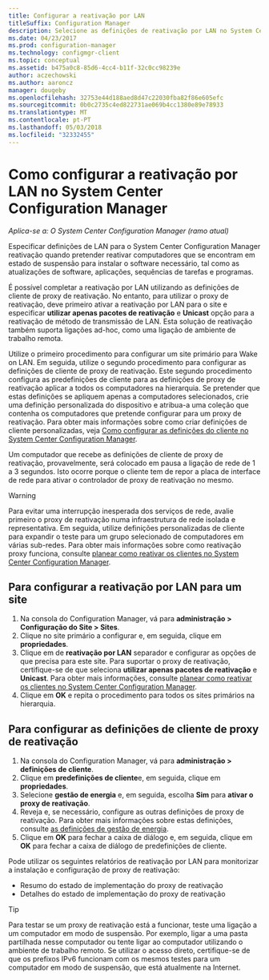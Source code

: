 ```yaml
---
title: Configurar a reativação por LAN
titleSuffix: Configuration Manager
description: Selecione as definições de reativação por LAN no System Center Configuration Manager.
ms.date: 04/23/2017
ms.prod: configuration-manager
ms.technology: configmgr-client
ms.topic: conceptual
ms.assetid: b475a0c8-85d6-4cc4-b11f-32c0cc98239e
author: aczechowski
ms.author: aaroncz
manager: dougeby
ms.openlocfilehash: 32753e44d188aed8d47c22030fba82f86e605efc
ms.sourcegitcommit: 0b0c2735c4ed822731ae069b4cc1380e89e78933
ms.translationtype: MT
ms.contentlocale: pt-PT
ms.lasthandoff: 05/03/2018
ms.locfileid: "32332455"
---
```

# <a name="how-to-configure-wake-on-lan-in-system-center-configuration-manager"></a>Como configurar a reativação por LAN no System Center Configuration Manager

*Aplica-se a: O System Center Configuration Manager (ramo atual)*

Especificar definições de LAN para o System Center Configuration Manager reativação quando pretender reativar computadores que se encontram em estado de suspensão para instalar o software necessário, tal como as atualizações de software, aplicações, sequências de tarefas e programas.

É possível completar a reativação por LAN utilizando as definições de cliente de proxy de reativação. No entanto, para utilizar o proxy de reativação, deve primeiro ativar a reativação por LAN para o site e especificar **utilizar apenas pacotes de reativação** e **Unicast** opção para a reativação de método de transmissão de LAN. Esta solução de reativação também suporta ligações ad-hoc, como uma ligação de ambiente de trabalho remota.

Utilize o primeiro procedimento para configurar um site primário para Wake on LAN. Em seguida, utilize o segundo procedimento para configurar as definições de cliente de proxy de reativação. Este segundo procedimento configura as predefinições de cliente para as definições de proxy de reativação aplicar a todos os computadores na hierarquia. Se pretender que estas definições se apliquem apenas a computadores selecionados, crie uma definição personalizada do dispositivo e atribua-a uma coleção que contenha os computadores que pretende configurar para um proxy de reativação. Para obter mais informações sobre como criar definições de cliente personalizadas, veja [Como configurar as definições do cliente no System Center Configuration Manager](../../../core/clients/deploy/configure-client-settings.md).

Um computador que recebe as definições de cliente de proxy de reativação, provavelmente, será colocado em pausa a ligação de rede de 1 a 3 segundos. Isto ocorre porque o cliente tem de repor a placa de interface de rede para ativar o controlador de proxy de reativação no mesmo.

> [!WARNING]
> Para evitar uma interrupção inesperada dos serviços de rede, avalie primeiro o proxy de reativação numa infraestrutura de rede isolada e representativa. Em seguida, utilize definições personalizadas de cliente para expandir o teste para um grupo selecionado de computadores em várias sub-redes. Para obter mais informações sobre como reativação proxy funciona, consulte [planear como reativar os clientes no System Center Configuration Manager](../../../core/clients/deploy/plan/plan-wake-up-clients.md).

## <a name="to-configure-wake-on-lan-for-a-site"></a>Para configurar a reativação por LAN para um site

1. Na consola do Configuration Manager, vá para **administração > Configuração do Site > Sites**.
2. Clique no site primário a configurar e, em seguida, clique em **propriedades**.
3. Clique em de **reativação por LAN** separador e configurar as opções de que precisa para este site. Para suportar o proxy de reativação, certifique-se de que seleciona **utilizar apenas pacotes de reativação** e **Unicast**. Para obter mais informações, consulte [planear como reativar os clientes no System Center Configuration Manager](../../../core/clients/deploy/plan/plan-wake-up-clients.md).
4. Clique em **OK** e repita o procedimento para todos os sites primários na hierarquia.

## <a name="to-configure-wake-up-proxy-client-settings"></a>Para configurar as definições de cliente de proxy de reativação

1. Na consola do Configuration Manager, vá para **administração > definições de cliente**.
2. Clique em **predefinições de cliente**e, em seguida, clique em **propriedades**.
3. Selecione **gestão de energia** e, em seguida, escolha **Sim** para **ativar o proxy de reativação**.
4. Reveja e, se necessário, configure as outras definições de proxy de reativação. Para obter mais informações sobre estas definições, consulte [as definições de gestão de energia](../../../core/clients/deploy/about-client-settings.md#power-management).
5. Clique em **OK** para fechar a caixa de diálogo e, em seguida, clique em **OK** para fechar a caixa de diálogo de predefinições de cliente.

Pode utilizar os seguintes relatórios de reativação por LAN para monitorizar a instalação e configuração de proxy de reativação:

- Resumo do estado de implementação do proxy de reativação
- Detalhes do estado de implementação do proxy de reativação

> [!TIP]
> Para testar se um proxy de reativação está a funcionar, teste uma ligação a um computador em modo de suspensão. Por exemplo, ligar a uma pasta partilhada nesse computador ou tente ligar ao computador utilizando o ambiente de trabalho remoto. Se utilizar o acesso direto, certifique-se de que os prefixos IPv6 funcionam com os mesmos testes para um computador em modo de suspensão, que está atualmente na Internet.
